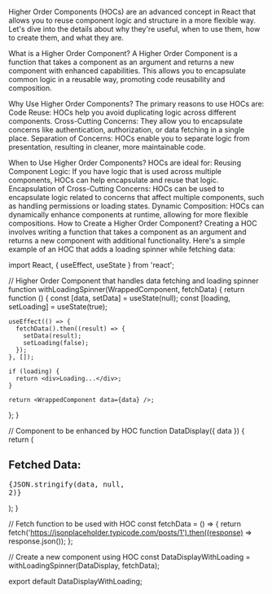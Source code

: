 Higher Order Components (HOCs) are an advanced concept in React that allows you to reuse component logic and structure in a more flexible way. Let's dive into the details about why they're useful, when to use them, how to create them, and what they are.

What is a Higher Order Component?
A Higher Order Component is a function that takes a component as an argument and returns a new component with enhanced capabilities. This allows you to encapsulate common logic in a reusable way, promoting code reusability and composition.

Why Use Higher Order Components?
The primary reasons to use HOCs are:
Code Reuse: HOCs help you avoid duplicating logic across different components.
Cross-Cutting Concerns: They allow you to encapsulate concerns like authentication, authorization, or data fetching in a single place.
Separation of Concerns: HOCs enable you to separate logic from presentation, resulting in cleaner, more maintainable code.

When to Use Higher Order Components?
HOCs are ideal for:
Reusing Component Logic: If you have logic that is used across multiple components, HOCs can help encapsulate and reuse that logic.
Encapsulation of Cross-Cutting Concerns: HOCs can be used to encapsulate logic related to concerns that affect multiple components, such as handling permissions or loading states.
Dynamic Composition: HOCs can dynamically enhance components at runtime, allowing for more flexible compositions.
How to Create a Higher Order Component?
Creating a HOC involves writing a function that takes a component as an argument and returns a new component with additional functionality. Here's a simple example of an HOC that adds a loading spinner while fetching data:

import React, { useEffect, useState } from 'react';

// Higher Order Component that handles data fetching and loading spinner
function withLoadingSpinner(WrappedComponent, fetchData) {
  return function () {
    const [data, setData] = useState(null);
    const [loading, setLoading] = useState(true);

    useEffect(() => {
      fetchData().then((result) => {
        setData(result);
        setLoading(false);
      });
    }, []);

    if (loading) {
      return <div>Loading...</div>;
    }

    return <WrappedComponent data={data} />;
  };
}

// Component to be enhanced by HOC
function DataDisplay({ data }) {
  return (
    <div>
      <h2>Fetched Data:</h2>
      <pre>{JSON.stringify(data, null, 2)}</pre>
    </div>
  );
}

// Fetch function to be used with HOC
const fetchData = () => {
  return fetch('https://jsonplaceholder.typicode.com/posts/1').then((response) => response.json());
};

// Create a new component using HOC
const DataDisplayWithLoading = withLoadingSpinner(DataDisplay, fetchData);

export default DataDisplayWithLoading;
